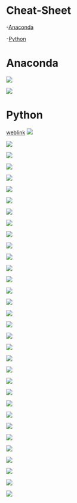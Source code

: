 # Cheat-Sheet

-[Anaconda](https://github.com/CellNexus/Cheat-Sheet#Anaconda)

-[Python](https://github.com/CellNexus/Cheat-Sheet#Python)


# Anaconda
![](https://www.forparkinson.com/BigDataChapter/assets/img/2019-09-28/main-qimg-anocanda.png)

![](https://www.forparkinson.com/BigDataChapter/assets/img/2019-09-28/anaconda-overview.png)

# Python

[weblink](https://www.forparkinson.com/BigDataChapter/blog/2019/09/27/python-cheatsheet)
![](https://www.forparkinson.com/BigDataChapter/assets/img/2019-09-28/Data_Science_With_Python_Workflow.png)

![](https://www.forparkinson.com/BigDataChapter/assets/img/2019-09-28/python_basics-1.png)

![](https://www.forparkinson.com/BigDataChapter/assets/img/2019-09-28/python_basics-1.png)

![](https://www.forparkinson.com/BigDataChapter/assets/img/2019-09-28/Beginners-Python-Cheat-Sheet.png)

![](https://www.forparkinson.com/BigDataChapter/assets/img/2019-09-28/python_basics4.png)

![](https://www.forparkinson.com/BigDataChapter/assets/img/2019-09-28/pandas_basics-1.png)

![](https://www.forparkinson.com/BigDataChapter/assets/img/2019-09-28/pandas-1.png)

![](https://www.forparkinson.com/BigDataChapter/assets/img/2019-09-28/import_data-1.png)

![](https://www.forparkinson.com/BigDataChapter/assets/img/2019-09-28/jupyter-1.png)

![](https://www.forparkinson.com/BigDataChapter/assets/img/2019-09-28/numpy_basics-1.png)

![](https://www.forparkinson.com/BigDataChapter/assets/img/2019-09-28/numpy2.png)

![](https://www.forparkinson.com/BigDataChapter/assets/img/2019-09-28/pandas-2.png)


![](https://www.forparkinson.com/BigDataChapter/assets/img/2019-09-28/pandas-3.png)

![](https://www.forparkinson.com/BigDataChapter/assets/img/2019-09-28/pandas-4.png)

![](https://www.forparkinson.com/BigDataChapter/assets/img/2019-09-28/datawrangling_1.png)

![](https://www.forparkinson.com/BigDataChapter/assets/img/2019-09-28/scipy_1.png)

![](https://www.forparkinson.com/BigDataChapter/assets/img/2019-09-28/matplotlib_2.png)

![](https://www.forparkinson.com/BigDataChapter/assets/img/2019-09-28/ggplot_1.png)

![](https://www.forparkinson.com/BigDataChapter/assets/img/2019-09-28/Intermediate-Python-Cheat-Sheet-1.png)

![](https://www.forparkinson.com/BigDataChapter/assets/img/2019-09-28/dataquest-python-regex.png)

![](https://www.forparkinson.com/BigDataChapter/assets/img/2019-09-28/mementopython3-english-1.png)

![](https://www.forparkinson.com/BigDataChapter/assets/img/2019-09-28/mementopython3-english-2.png)

![](https://www.forparkinson.com/BigDataChapter/assets/img/2019-09-28/pyspark_rdd-1.png)

![](https://www.forparkinson.com/BigDataChapter/assets/img/2019-09-28/PySparkRDDBasics2.png)

![](https://www.forparkinson.com/BigDataChapter/assets/img/2019-09-28/daskcheatsheet-2.png)

![](https://www.forparkinson.com/BigDataChapter/assets/img/2019-09-28/conda-cheatsheet2.png)

![](https://www.forparkinson.com/BigDataChapter/assets/img/2019-09-28/pyspark_rdd-1.png)

![](https://www.forparkinson.com/BigDataChapter/assets/img/2019-09-28/scikit-learn-1.png)

![](https://www.forparkinson.com/BigDataChapter/assets/img/2019-09-28/keras2.png)

![](https://www.forparkinson.com/BigDataChapter/assets/img/2019-09-28/matplotlib-1.png)

![](https://www.forparkinson.com/BigDataChapter/assets/img/2019-09-28/seaborn-1.png)

![](https://www.forparkinson.com/BigDataChapter/assets/img/2019-09-28/bokeh-1.png)

![](https://www.forparkinson.com/BigDataChapter/assets/img/2019-09-28/bokeh2.png)

